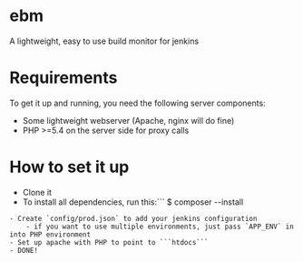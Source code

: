 ebm
===

A lightweight, easy to use build monitor for jenkins


Requirements
============

To get it up and running, you need the following server components:

* Some lightweight webserver (Apache, nginx will do fine)
* PHP >=5.4 on the server side for proxy calls


How to set it up
================

- Clone it
- To install all dependencies, run this:```
$ composer --install
``` If you don't have composer installed, [Go, get it](https://getcomposer.org/download/)!
- Create `config/prod.json` to add your jenkins configuration
    - if you want to use multiple environments, just pass `APP_ENV` in into PHP environment
- Set up apache with PHP to point to ```htdocs```
- DONE!
